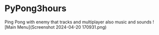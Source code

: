 # PyPong3hours
Ping Pong with enemy that tracks and multiplayer also music and sounds
![Main Menu](Screenshot 2024-04-20 170931.png)
